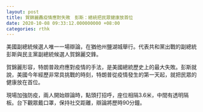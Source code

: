 ```yaml
---
layout: post
title: 賀錦麗轟疫情應對失敗　彭斯：總統把民眾健康放首位
date: 2020-10-08 09:33:12.000000000 +08:00
categories: rthk
---
```


美國副總統候選人唯一一場辯論，在猶他州鹽湖城舉行。代表共和黨出戰的副總統彭斯與民主黨副總統候選人賀錦麗交鋒。

賀錦麗形容，特朗普政府應對疫情的手法，是美國總統歷史上的最大失敗。彭斯就說，美國今年經歷非常具挑戰的時刻，特朗普從疫情發生的第一天起，就把民眾的健康放在首位。

現場加強防疫，兩人開始辯論時，點頭打招呼，座位相隔3.6米，中間有透明隔板。台下觀眾戴口罩，保持社交距離，辯論將歷時90分鐘。
